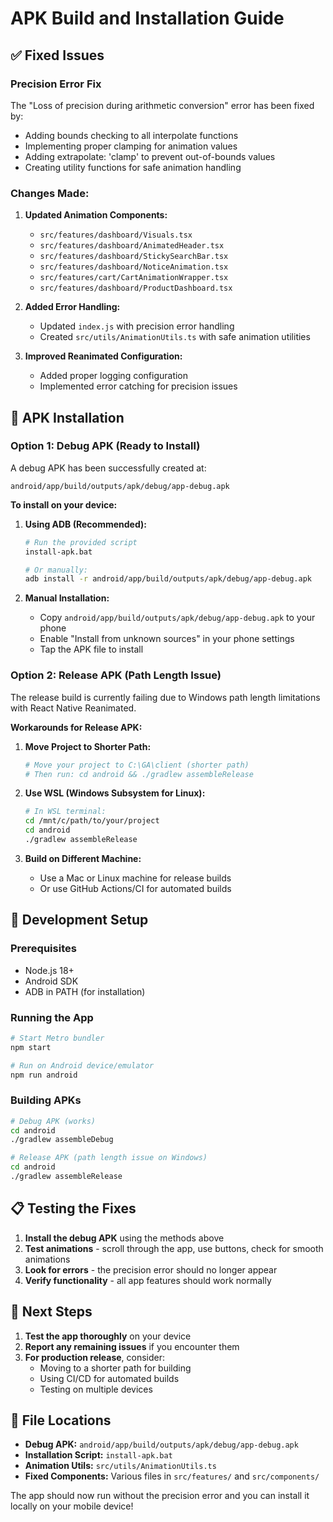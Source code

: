 # APK Build and Installation Guide

## ✅ Fixed Issues

### Precision Error Fix
The "Loss of precision during arithmetic conversion" error has been fixed by:
- Adding bounds checking to all interpolate functions
- Implementing proper clamping for animation values
- Adding extrapolate: 'clamp' to prevent out-of-bounds values
- Creating utility functions for safe animation handling

### Changes Made:
1. **Updated Animation Components:**
   - `src/features/dashboard/Visuals.tsx`
   - `src/features/dashboard/AnimatedHeader.tsx`
   - `src/features/dashboard/StickySearchBar.tsx`
   - `src/features/dashboard/NoticeAnimation.tsx`
   - `src/features/cart/CartAnimationWrapper.tsx`
   - `src/features/dashboard/ProductDashboard.tsx`

2. **Added Error Handling:**
   - Updated `index.js` with precision error handling
   - Created `src/utils/AnimationUtils.ts` with safe animation utilities

3. **Improved Reanimated Configuration:**
   - Added proper logging configuration
   - Implemented error catching for precision issues

## 📱 APK Installation

### Option 1: Debug APK (Ready to Install)
A debug APK has been successfully created at:
```
android/app/build/outputs/apk/debug/app-debug.apk
```

**To install on your device:**

1. **Using ADB (Recommended):**
   ```bash
   # Run the provided script
   install-apk.bat
   
   # Or manually:
   adb install -r android/app/build/outputs/apk/debug/app-debug.apk
   ```

2. **Manual Installation:**
   - Copy `android/app/build/outputs/apk/debug/app-debug.apk` to your phone
   - Enable "Install from unknown sources" in your phone settings
   - Tap the APK file to install

### Option 2: Release APK (Path Length Issue)
The release build is currently failing due to Windows path length limitations with React Native Reanimated.

**Workarounds for Release APK:**

1. **Move Project to Shorter Path:**
   ```bash
   # Move your project to C:\GA\client (shorter path)
   # Then run: cd android && ./gradlew assembleRelease
   ```

2. **Use WSL (Windows Subsystem for Linux):**
   ```bash
   # In WSL terminal:
   cd /mnt/c/path/to/your/project
   cd android
   ./gradlew assembleRelease
   ```

3. **Build on Different Machine:**
   - Use a Mac or Linux machine for release builds
   - Or use GitHub Actions/CI for automated builds

## 🔧 Development Setup

### Prerequisites
- Node.js 18+
- Android SDK
- ADB in PATH (for installation)

### Running the App
```bash
# Start Metro bundler
npm start

# Run on Android device/emulator
npm run android
```

### Building APKs
```bash
# Debug APK (works)
cd android
./gradlew assembleDebug

# Release APK (path length issue on Windows)
cd android
./gradlew assembleRelease
```

## 📋 Testing the Fixes

1. **Install the debug APK** using the methods above
2. **Test animations** - scroll through the app, use buttons, check for smooth animations
3. **Look for errors** - the precision error should no longer appear
4. **Verify functionality** - all app features should work normally

## 🚀 Next Steps

1. **Test the app thoroughly** on your device
2. **Report any remaining issues** if you encounter them
3. **For production release**, consider:
   - Moving to a shorter path for building
   - Using CI/CD for automated builds
   - Testing on multiple devices

## 📁 File Locations

- **Debug APK:** `android/app/build/outputs/apk/debug/app-debug.apk`
- **Installation Script:** `install-apk.bat`
- **Animation Utils:** `src/utils/AnimationUtils.ts`
- **Fixed Components:** Various files in `src/features/` and `src/components/`

The app should now run without the precision error and you can install it locally on your mobile device!
